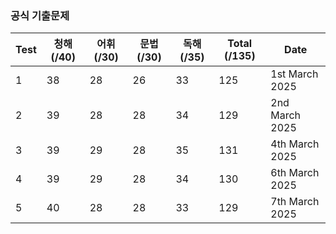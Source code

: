 ### 공식 기출문제

| Test | 청해 (/40) | 어휘 (/30) | 문법 (/30) | 독해 (/35) | Total (/135) | Date          |
|------|------------|------------|------------|------------|--------------|---------------|
| 1    | 38         | 28         | 26         | 33         | 125          | 1st March 2025|
| 2    | 39         | 28         | 28         | 34         | 129          | 2nd March 2025|
| 3    | 39         | 29         | 28         | 35         | 131          | 4th March 2025|
| 4    | 39         | 29         | 28         | 34         | 130          | 6th March 2025|
| 5    | 40         | 28         | 28         | 33         | 129          | 7th March 2025|

